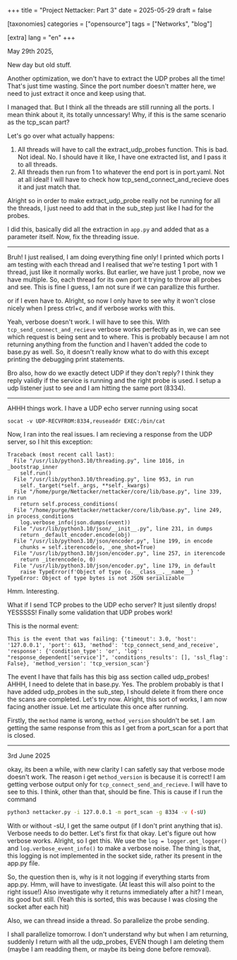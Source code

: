 +++
title = "Project Nettacker: Part 3"
date = 2025-05-29
draft = false

[taxonomies]
categories = ["opensource"]
tags = ["Networks", "blog"]

[extra]
lang = "en"
+++

May 29th 2025,

New day but old stuff.

Another optimization, we don't have to extract the UDP probes all the time! That's just time wasting. Since the port number doesn't matter here, we need to just extract it once and keep using that.

I managed that. But I think all the threads are still running all the ports. I mean think about it, its totally unncessary! Why, if this is the same scenario as the tcp_scan part? 

Let's go over what actually happens:

1. All threads will have to call the extract_udp_probes function. This is bad. Not ideal. No. I should have it like, I have one extracted list, and I pass it to all threads.
2. All threads then run from 1 to whatever the end port is in port.yaml. Not at all ideal! I will have to check how tcp_send_connect_and_recieve does it and just match that.

Alright so in order to make extract_udp_probe really not be running for all the threads, I just need to add that in the sub_step just like I had for the probes. 

I did this, basically did all the extraction in `app.py` and added that as a parameter itself. Now, fix the threading issue.

---

Bruh! I just realised, I am doing everything fine only! I printed which ports I am testing with each thread and I realised that we're testing 1 port with 1 thread, just like it normally works. But earlier, we have just 1 probe, now we have multiple. So, each thread for its own port it trying to throw all probes and see. This is fine I guess, I am not sure if we can parallize this further.

or if I even have to. Alright, so now I only have to see why it won't close nicely when I press ctrl+c, and if verbose works with this.

Yeah, verbose doesn't work. I will have to see this. With `tcp_send_connect_and_recieve` verbose works perfectly as in, we can see which request is being sent and to where. This is probably because I am not returning anything from the function and I haven't added the code to base.py as well. So, it doesn't really know what to do with this except printing the debugging print statements.

Bro also, how do we exactly detect UDP if they don't reply? I think they reply validly if the service is running and the right probe is used. I setup a udp listener just to see and I am hitting the same port (8334).

---

AHHH things work. I have a UDP echo server running using socat

`socat -v UDP-RECVFROM:8334,reuseaddr EXEC:/bin/cat`

Now, I ran into the real issues. I am recieving a response from the UDP server, so I hit this exception:

```
Traceback (most recent call last):
  File "/usr/lib/python3.10/threading.py", line 1016, in _bootstrap_inner
    self.run()
  File "/usr/lib/python3.10/threading.py", line 953, in run
    self._target(*self._args, **self._kwargs)
  File "/home/purge/Nettacker/nettacker/core/lib/base.py", line 339, in run
    return self.process_conditions(
  File "/home/purge/Nettacker/nettacker/core/lib/base.py", line 249, in process_conditions
    log.verbose_info(json.dumps(event))
  File "/usr/lib/python3.10/json/__init__.py", line 231, in dumps
    return _default_encoder.encode(obj)
  File "/usr/lib/python3.10/json/encoder.py", line 199, in encode
    chunks = self.iterencode(o, _one_shot=True)
  File "/usr/lib/python3.10/json/encoder.py", line 257, in iterencode
    return _iterencode(o, 0)
  File "/usr/lib/python3.10/json/encoder.py", line 179, in default
    raise TypeError(f'Object of type {o.__class__.__name__} '
TypeError: Object of type bytes is not JSON serializable
```

Hmm. Interesting. 

What if I send TCP probes to the UDP echo server? It just silently drops! YESSSSS! Finally some validation that UDP probes work!

This is the normal event:

```
This is the event that was failing: {'timeout': 3.0, 'host': '127.0.0.1', 'port': 613, 'method': 'tcp_connect_send_and_receive', 'response': {'condition_type': 'or', 'log': "response_dependent['service']", 'conditions_results': [], 'ssl_flag': False}, 'method_version': 'tcp_version_scan'}
```

The event I have that fails has this big ass section called udp_probes! AHHH, I need to delete that in base.py. Yes. The problem probably is that I have added udp_probes in the sub_step, I should delete it from there once the scans are completed. Let's try now. Alright, this sort of works, I am now facing another issue. Let me articulate this once after running.

Firstly, the `method` name is wrong, `method_version` shouldn't be set. I am getting the same response from this as I get from a port_scan for a port that is closed.

---

3rd June 2025

okay, its been a while, with new clarity I can safetly say that verbose mode doesn't work. The reason i get `method_version` is because it is correct! I am getting verbose output only for `tcp_connect_send_and_recieve`. I will have to see to this. I think, other than that, should be fine. This is cause if I run the command

```sh
python3 nettacker.py -i 127.0.0.1 -m port_scan -g 8334 -v (-sU)
```

With or without -sU, I get the same output (if I don't print anything that is). Verbose needs to do better. Let's first fix that okay. Let's figure out how verbose works. Alright, so I get this. We use the `log = logger.get_logger()` and  `log.verbose_event_info()` to make a verbose noise. The thing is that, this logging is not implemented in the socket side, rather its present in the app.py file. 

So, the question then is, why is it not logging if everything starts from app.py. Hmm, will have to investigate. (At least this will also point to the right issue!) Also investigate why it returns immediately after a hit? I mean, its good but still. (Yeah this is sorted, this was because I was closing the socket after each hit)

Also, we can thread inside a thread. So parallelize the probe sending.

I shall parallelize tomorrow. I don't understand why but when I am returning, suddenly I return with all the udp_probes, EVEN though I am deleting them (maybe I am readding them, or maybe its being done before removal).